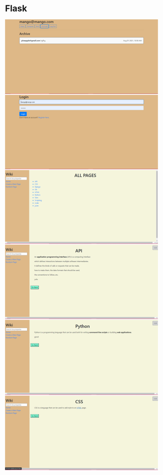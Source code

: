 # Flask


<img src="/flask/Screenshot (6).png" alt="Alt text" title="Optional title">
<img src="/flask/Screenshot (7).png" alt="Alt text" title="Optional title">
<img src="/flask/Screenshot (17).png" alt="Alt text" title="Optional title">
<img src="/flask/Screenshot (18).png" alt="Alt text" title="Optional title">
<img src="/flask/Screenshot (19).png" alt="Alt text" title="Optional title">
<img src="/flask/Screenshot (20).png" alt="Alt text" title="Optional title">
